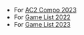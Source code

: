 
- For [AC2 Compo 2023](/p/lan/ac2) 
- For [Game List 2022](/p/lan/games2022)
- For [Game List 2023](/p/lan/games2023)


